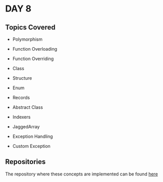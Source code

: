 # DAY 8

## Topics Covered

* Polymorphism

* Function Overloading

* Function Overriding

* Class

* Structure

* Enum

* Records

* Abstract Class

* Indexers

* JaggedArray

* Exception Handling

* Custom Exception



## Repositories

The repository where these concepts are implemented can be found [here](https://github.com/RajKousik/GenSparkTraining/tree/master/Day7/RequestTrackerSolution)
